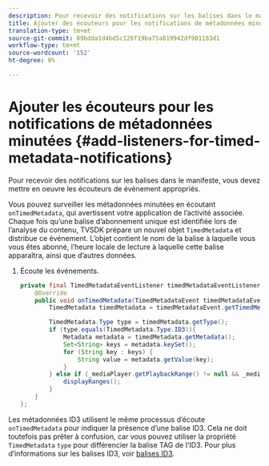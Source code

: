 ```yaml
---
description: Pour recevoir des notifications sur les balises dans le manifeste, vous devez mettre en oeuvre les écouteurs de événement appropriés.
title: Ajouter des écouteurs pour les notifications de métadonnées minutées
translation-type: tm+mt
source-git-commit: 89bdda1d4bd5c126f19ba75a819942df901183d1
workflow-type: tm+mt
source-wordcount: '152'
ht-degree: 0%

---
```



# Ajouter les écouteurs pour les notifications de métadonnées minutées {#add-listeners-for-timed-metadata-notifications}

Pour recevoir des notifications sur les balises dans le manifeste, vous devez mettre en oeuvre les écouteurs de événement appropriés.

Vous pouvez surveiller les métadonnées minutées en écoutant `onTimedMetadata`, qui avertissent votre application de l’activité associée. Chaque fois qu’une balise d’abonnement unique est identifiée lors de l’analyse du contenu, TVSDK prépare un nouvel objet `TimedMetadata` et distribue ce événement. L’objet contient le nom de la balise à laquelle vous vous êtes abonné, l’heure locale de lecture à laquelle cette balise apparaîtra, ainsi que d’autres données.

1. Écoute les événements.

   ```java
   private final TimedMetadataEventListener timedMetadataEventListener = new TimedMetadataEventListener() { 
       @Override 
       public void onTimedMetadata(TimedMetadataEvent timedMetadataEvent) { 
           TimedMetadata timedMetadata = timedMetadataEvent.getTimedMetadata(); 
   
           TimedMetadata.Type type = timedMetadata.getType(); 
           if (type.equals(TimedMetadata.Type.ID3)){ 
               Metadata metadata = timedMetadata.getMetadata(); 
               Set<String> keys = metadata.keySet(); 
               for (String key : keys) { 
                   String value = metadata.getValue(key); 
               } 
           } else if (_mediaPlayer.getPlaybackRange() != null && _mediaPlayer.getPlaybackRange().getDuration() > 0) { 
               displayRanges(); 
           } 
       } 
   }; 
   ```

Les métadonnées ID3 utilisent le même processus d’écoute `onTimedMetadata` pour indiquer la présence d’une balise ID3. Cela ne doit toutefois pas prêter à confusion, car vous pouvez utiliser la propriété `TimedMetadata` `type` pour différencier la balise TAG de l&#39;ID3. Pour plus d’informations sur les balises ID3, voir [balises ID3](../../content-playback-options/t-psdk-android-2.7-id3-metadata-retrieve.md).